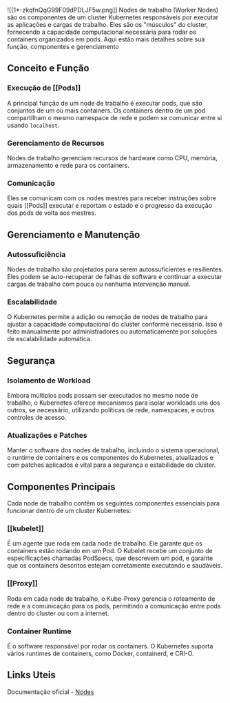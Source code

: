![[1*-zkqfnQqG99F09dPDLJF5w.png]]
Nodes de trabalho (Worker Nodes) são os componentes de um cluster Kubernetes responsáveis por executar as aplicações e cargas de trabalho. Eles são os "músculos" do cluster, fornecendo a capacidade computacional necessária para rodar os containers organizados em pods. Aqui estão mais detalhes sobre sua função, componentes e gerenciamento
## Conceito e Função
### Execução de [[Pods]]
A principal função de um node de trabalho é executar pods, que são conjuntos de um ou mais containers. Os containers dentro de um pod compartilham o mesmo namespace de rede e podem se comunicar entre si usando `localhost`.
### Gerenciamento de Recursos
Nodes de trabalho gerenciam recursos de hardware como CPU, memória, armazenamento e rede para os containers.
### Comunicação
Eles se comunicam com os nodes mestres para receber instruções sobre quais [[Pods]] executar e reportam o estado e o progresso da execução dos pods de volta aos mestres.
## Gerenciamento e Manutenção
### Autossuficiência
Nodes de trabalho são projetados para serem autossuficientes e resilientes. Eles podem se auto-recuperar de falhas de software e continuar a executar cargas de trabalho com pouca ou nenhuma intervenção manual.
### Escalabilidade
O Kubernetes permite a adição ou remoção de nodes de trabalho para ajustar a capacidade computacional do cluster conforme necessário. Isso é feito manualmente por administradores ou automaticamente por soluções de escalabilidade automática.
## Segurança
### Isolamento de Workload
Embora múltiplos pods possam ser executados no mesmo node de trabalho, o Kubernetes oferece mecanismos para isolar workloads uns dos outros, se necessário, utilizando políticas de rede, namespaces, e outros controles de acesso.
### Atualizações e Patches
Manter o software dos nodes de trabalho, incluindo o sistema operacional, o runtime de containers e os componentes do Kubernetes, atualizados e com patches aplicados é vital para a segurança e estabilidade do cluster.
## Componentes Principais
Cada node de trabalho contém os seguintes componentes essenciais para funcionar dentro de um cluster Kubernetes:
### [[kubelet]]
É um agente que roda em cada node de trabalho. Ele garante que os containers estão rodando em um Pod. O Kubelet recebe um conjunto de especificações chamadas PodSpecs, que descrevem um pod, e garante que os containers descritos estejam corretamente executando e saudáveis.
### [[Proxy]]
Roda em cada node de trabalho, o Kube-Proxy gerencia o roteamento de rede e a comunicação para os pods, permitindo a comunicação entre pods dentro do cluster ou com a internet.
### Container Runtime
É o software responsável por rodar os containers. O Kubernetes suporta vários runtimes de containers, como Docker, containerd, e CRI-O.
## Links Uteis
Documentação oficial - [Nodes](https://kubernetes.io/docs/concepts/architecture/nodes/)
